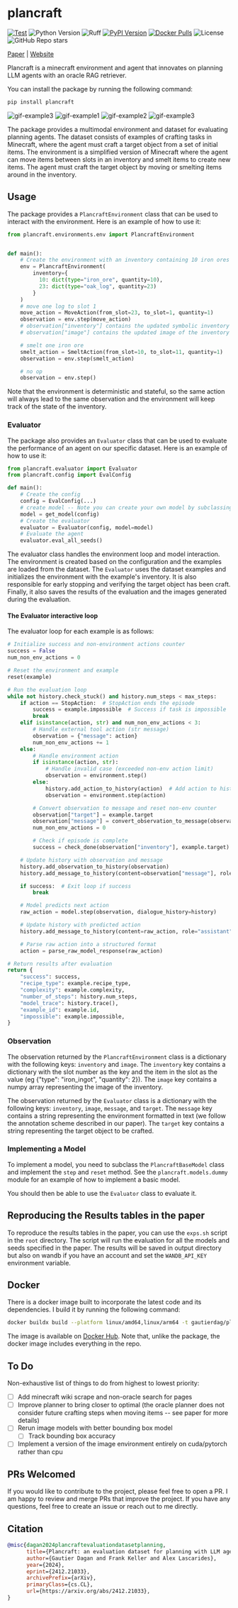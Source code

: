 # plancraft

[![Test](https://github.com/gautierdag/plancraft/actions/workflows/test.yaml/badge.svg)](https://github.com/gautierdag/plancraft/actions/workflows/test.yaml)
![Python Version](https://img.shields.io/badge/python-3.9+-blue)
![Ruff](https://img.shields.io/badge/linter-ruff-blue)
[![PyPI Version](https://img.shields.io/pypi/v/plancraft)](https://pypi.org/project/plancraft/)
[![Docker Pulls](https://img.shields.io/docker/pulls/gautierdag/plancraft)](https://hub.docker.com/r/gautierdag/plancraft)
![License](https://img.shields.io/github/license/gautierdag/plancraft)
![GitHub Repo stars](https://img.shields.io/github/stars/gautierdag/plancraft?style=social)

[Paper](https://arxiv.org/abs/2412.21033) | [Website](https://gautierdag.github.io/plancraft/)

Plancraft is a minecraft environment and agent that innovates on planning LLM agents with an oracle RAG retriever.

You can install the package by running the following command:

```bash
pip install plancraft
```

![gif-example3](docs/images/train_images/TRAIN0010.gif)
![gif-example1](docs/images/train_images/TRAIN1133.gif)
![gif-example2](docs/images/train_images/TRAIN0383.gif)
![gif-example3](docs/images/train_images/TRAIN1000.gif)

The package provides a multimodal environment and dataset for evaluating planning agents. The dataset consists of examples of crafting tasks in Minecraft, where the agent must craft a target object from a set of initial items. The environment is a simplified version of Minecraft where the agent can move items between slots in an inventory and smelt items to create new items. The agent must craft the target object by moving or smelting items around in the inventory.

## Usage

The package provides a `PlancraftEnvironment` class that can be used to interact with the environment. Here is an example of how to use it:

```python
from plancraft.environments.env import PlancraftEnvironment


def main():
    # Create the environment with an inventory containing 10 iron ores and 23 oak logs
    env = PlancraftEnvironment(
        inventory={
          10: dict(type="iron_ore", quantity=10),
          23: dict(type="oak_log", quantity=23)
        }
    )
    # move one log to slot 1
    move_action = MoveAction(from_slot=23, to_slot=1, quantity=1)
    observation = env.step(move_action)
    # observation["inventory"] contains the updated symbolic inventory
    # observation["image"] contains the updated image of the inventory

    # smelt one iron ore
    smelt_action = SmeltAction(from_slot=10, to_slot=11, quantity=1)
    observation = env.step(smelt_action)

    # no op
    observation = env.step()
```

Note that the environment is deterministic and stateful, so the same action will always lead to the same observation and the environment will keep track of the state of the inventory.

### Evaluator

The package also provides an `Evaluator` class that can be used to evaluate the performance of an agent on our specific dataset. Here is an example of how to use it:

```python
from plancraft.evaluator import Evaluator
from plancraft.config import EvalConfig

def main():
    # Create the config
    config = EvalConfig(...)
    # create model -- Note you can create your own model by subclassing PlancraftBaseModel
    model = get_model(config)
    # Create the evaluator
    evaluator = Evaluator(config, model=model)
    # Evaluate the agent
    evaluator.eval_all_seeds()
```

The evaluator class handles the environment loop and model interaction. The environment is created based on the configuration and the examples are loaded from the dataset. The `Evaluator` uses the dataset examples and initializes the environment with the example's inventory. It is also responsible for early stopping and verifying the target object has been craft. Finally, it also saves the results of the evaluation and the images generated during the evaluation.

#### The Evaluator interactive loop

The evaluator loop for each example is as follows:

```python
# Initialize success and non-environment actions counter
success = False
num_non_env_actions = 0

# Reset the environment and example
reset(example)

# Run the evaluation loop
while not history.check_stuck() and history.num_steps < max_steps:
    if action == StopAction:  # StopAction ends the episode
        success = example.impossible  # Success if task is impossible
        break
    elif isinstance(action, str) and num_non_env_actions < 3:  
        # Handle external tool action (str message)
        observation = {"message": action}
        num_non_env_actions += 1
    else:  
        # Handle environment action
        if isinstance(action, str):  
            # Handle invalid case (exceeded non-env action limit)
            observation = environment.step()
        else:
            history.add_action_to_history(action)  # Add action to history
            observation = environment.step(action)

        # Convert observation to message and reset non-env counter
        observation["target"] = example.target
        observation["message"] = convert_observation_to_message(observation)
        num_non_env_actions = 0

        # Check if episode is complete
        success = check_done(observation["inventory"], example.target)

    # Update history with observation and message
    history.add_observation_to_history(observation)
    history.add_message_to_history(content=observation["message"], role="user")

    if success:  # Exit loop if success
        break

    # Model predicts next action
    raw_action = model.step(observation, dialogue_history=history)

    # Update history with predicted action
    history.add_message_to_history(content=raw_action, role="assistant")

    # Parse raw action into a structured format
    action = parse_raw_model_response(raw_action)

# Return results after evaluation
return {
    "success": success,
    "recipe_type": example.recipe_type,
    "complexity": example.complexity,
    "number_of_steps": history.num_steps,
    "model_trace": history.trace(),
    "example_id": example.id,
    "impossible": example.impossible,
}
```

### Observation

The observation returned by the `PlancraftEnvironment` class is a dictionary with the following keys: `inventory` and `image`. The `inventory` key contains a dictionary with the slot number as the key and the item in the slot as the value (eg {"type": "iron_ingot", "quantity": 2}). The `image` key contains a numpy array representing the image of the inventory.

The observation returned by the `Evaluator` class is a dictionary with the following keys: `inventory`, `image`, `message`, and `target`. The `message` key contains a string representing the environment formatted in text (we follow the annotation scheme described in our paper). The `target` key contains a string representing the target object to be crafted.

### Implementing a Model

To implement a model, you need to subclass the `PlancraftBaseModel` class and implement the `step` and `reset` method. See the `plancraft.models.dummy` module for an example of how to implement a basic model.

You should then be able to use the `Evaluator` class to evaluate it.

## Reproducing the Results tables in the paper

To reproduce the results tables in the paper, you can use the `exps.sh` script in the `root` directory. The script will run the evaluation for all the models and seeds specified in the paper. The results will be saved in output directory but also on wandb if you have an account and set the `WANDB_API_KEY` environment variable.

## Docker

There is a docker image built to incorporate the latest code and its dependencies. I build it by running the following command:

```bash
docker buildx build --platform linux/amd64,linux/arm64 -t gautierdag/plancraft --push .
```

The image is available on [Docker Hub](https://hub.docker.com/r/gautierdag/plancraft). Note that, unlike the package, the docker image includes everything in the repo.

## To Do

Non-exhaustive list of things to do from highest to lowest priority:

- [ ] Add minecraft wiki scrape and non-oracle search for pages
- [ ] Improve planner to bring closer to optimal (the oracle planner does not consider  future crafting steps when moving items -- see paper for more details)
- [ ] Rerun image models with better bounding box model
  - [ ] Track bounding box accuracy
- [ ] Implement a version of the image environment entirely on cuda/pytorch rather than cpu

## PRs Welcomed

If you would like to contribute to the project, please feel free to open a PR. I am happy to review and merge PRs that improve the project. If you have any questions, feel free to create an issue or reach out to me directly.

## Citation

```bibtex
@misc{dagan2024plancraftevaluationdatasetplanning,
      title={Plancraft: an evaluation dataset for planning with LLM agents}, 
      author={Gautier Dagan and Frank Keller and Alex Lascarides},
      year={2024},
      eprint={2412.21033},
      archivePrefix={arXiv},
      primaryClass={cs.CL},
      url={https://arxiv.org/abs/2412.21033}, 
}
```
